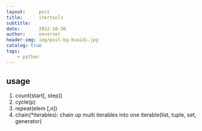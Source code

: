 ```yaml
---
layout:     post
title:      itertools
subtitle:   
date:       2022-10-30
author:     neverset
header-img: img/post-bg-kuaidi.jpg
catalog: true
tags:
    - python
---
```


## usage
1. count(start[, step]) 
2. cycle(p) 
3. repeat(elem [,n])
4. chain(*iterables): chain up multi iterables into one iterable(list, tuple, set, generator(
